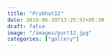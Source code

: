 ```yaml
---
title: "Prabhat12"
date: 2019-06-20T13:25:57+05:30
draft: false
image: "/images/port12.jpg"
categories: ["gallery"]
---
```


